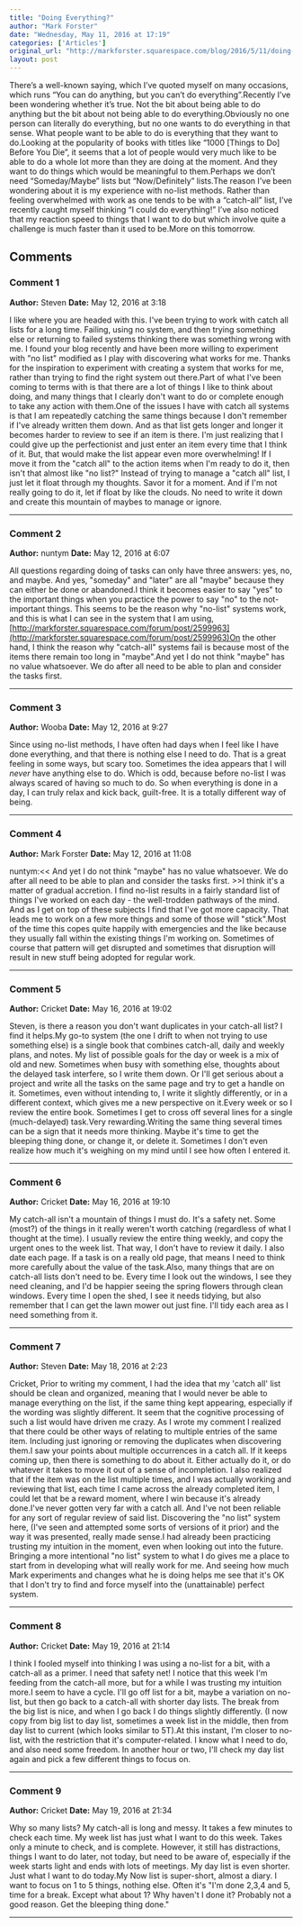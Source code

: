 ```yaml
---
title: "Doing Everything?"
author: "Mark Forster"
date: "Wednesday, May 11, 2016 at 17:19"
categories: ['Articles']
original_url: "http://markforster.squarespace.com/blog/2016/5/11/doing-everything.html"
layout: post
---
```


There’s a well-known saying, which I’ve quoted myself on many occasions, which runs “You can do anything, but you can’t do everything”.Recently I’ve been wondering whether it’s true. Not the bit about being able to do anything but the bit about not being able to do everything.Obviously no one person can literally do everything, but no one wants to do everything in that sense. What people want to be able to do is everything that they want to do.Looking at the popularity of books with titles like “1000 [Things to Do] Before You Die”, it seems that a lot of people would very much like to be able to do a whole lot more than they are doing at the moment. And they want to do things which would be meaningful to them.Perhaps we don’t need “Someday/Maybe” lists but “Now/Definitely” lists.The reason I’ve been wondering about it is my experience with no-list methods. Rather than feeling overwhelmed with work as one tends to be with a “catch-all” list, I’ve recently caught myself thinking “I could do everything!” I’ve also noticed that my reaction speed to things that I want to do but which involve quite a challenge is much faster than it used to be.More on this tomorrow.

## Comments

### Comment 1
**Author:** Steven
**Date:** May 12, 2016 at 3:18

I like where you are headed with this. I've been trying to work with catch all lists for a long time. Failing, using no system, and then trying something else or returning to failed systems thinking there was something wrong with me. I found your blog recently and have been more willing to experiment with "no list" modified as I play with discovering what works for me. Thanks for the inspiration to experiment with creating a system that works for me, rather than trying to find the right system out there.Part of what I've been coming to terms with is that there are a lot of things I like to think about doing, and many things that I clearly don't want to do or complete enough to take any action with them.One of the issues I have with catch all systems is that I am repeatedly catching the same things because I don't remember if I've already written them down. And as that list gets longer and longer it becomes harder to review to see if an item is there. I'm just realizing that I could give up the perfectionist and just enter an item every time that I think of it. But, that would make the list appear even more overwhelming! If I move it from the "catch all" to the action items when I'm ready to do it, then isn't that almost like "no list?" Instead of trying to manage a "catch all" list, I just let it float through my thoughts. Savor it for a moment. And if I'm not really going to do it, let if float by like the clouds. No need to write it down and create this mountain of maybes to manage or ignore.

---

### Comment 2
**Author:** nuntym
**Date:** May 12, 2016 at 6:07

All questions regarding doing of tasks can only have three answers: yes, no, and maybe. And yes, "someday" and "later" are all "maybe" because they can either be done or abandoned.I think it becomes easier to say "yes" to the important things when you practice the power to say "no" to the not-important things. This seems to be the reason why "no-list" systems work, and this is what I can see in the system that I am using,[http://markforster.squarespace.com/forum/post/2599963](http://markforster.squarespace.com/forum/post/2599963)On the other hand, I think the reason why "catch-all" systems fail is because most of the items there remain too long in "maybe".And yet I do not think "maybe" has no value whatsoever. We do after all need to be able to plan and consider the tasks first.

---

### Comment 3
**Author:** Wooba
**Date:** May 12, 2016 at 9:27

Since using no-list methods, I have often had days when I feel like I have done everything, and that there is nothing else I need to do. That is a great feeling in some ways, but scary too. Sometimes the idea appears that I will _never_ have anything else to do. Which is odd, because before no-list I was always scared of having so much to do. So when everything is done in a day, I can truly relax and kick back, guilt-free. It is a totally different way of being.

---

### Comment 4
**Author:** Mark Forster
**Date:** May 12, 2016 at 11:08

nuntym:<< And yet I do not think "maybe" has no value whatsoever. We do after all need to be able to plan and consider the tasks first. >>I think it's a matter of gradual accretion. I find no-list results in a fairly standard list of things I've worked on each day - the well-trodden pathways of the mind. And as I get on top of these subjects I find that I've got more capacity. That leads me to work on a few more things and some of those will "stick".Most of the time this copes quite happily with emergencies and the like because they usually fall within the existing things I'm working on. Sometimes of course that pattern will get disrupted and sometimes that disruption will result in new stuff being adopted for regular work.

---

### Comment 5
**Author:** Cricket
**Date:** May 16, 2016 at 19:02

Steven, is there a reason you don't want duplicates in your catch-all list? I find it helps.My go-to system (the one I drift to when not trying to use something else) is a single book that combines catch-all, daily and weekly plans, and notes. My list of possible goals for the day or week is a mix of old and new. Sometimes when busy with something else, thoughts about the delayed task interfere, so I write them down. Or I'll get serious about a project and write all the tasks on the same page and try to get a handle on it. Sometimes, even without intending to, I write it slightly differently, or in a different context, which gives me a new perspective on it.Every week or so I review the entire book. Sometimes I get to cross off several lines for a single (much-delayed) task.Very rewarding.Writing the same thing several times can be a sign that it needs more thinking. Maybe it's time to get the bleeping thing done, or change it, or delete it. Sometimes I don't even realize how much it's weighing on my mind until I see how often I entered it.

---

### Comment 6
**Author:** Cricket
**Date:** May 16, 2016 at 19:10

My catch-all isn't a mountain of things I must do. It's a safety net. Some (most?) of the things in it really weren't worth catching (regardless of what I thought at the time). I usually review the entire thing weekly, and copy the urgent ones to the week list. That way, I don't have to review it daily. I also date each page. If a task is on a really old page, that means I need to think more carefully about the value of the task.Also, many things that are on catch-all lists don't need to be. Every time I look out the windows, I see they need cleaning, and I'd be happier seeing the spring flowers through clean windows. Every time I open the shed, I see it needs tidying, but also remember that I can get the lawn mower out just fine. I'll tidy each area as I need something from it.

---

### Comment 7
**Author:** Steven
**Date:** May 18, 2016 at 2:23

Cricket,
Prior to writing my comment, I had the idea that my 'catch all' list should be clean and organized, meaning that I would never be able to manage everything on the list, if the same thing kept appearing, especially if the wording was slightly different. It seem that the cognitive processing of such a list would have driven me crazy. As I wrote my comment I realized that there could be other ways of relating to multiple entries of the same item. Including just ignoring or removing the duplicates when discovering them.I saw your points about multiple occurrences in a catch all. If it keeps coming up, then there is something to do about it. Either actually do it, or do whatever it takes to move it out of a sense of incompletion. I also realized that if the item was on the list multiple times, and I was actually working and reviewing that list, each time I came across the already completed item, I could let that be a reward moment, where I win because it's already done.I've never gotten very far with a catch all. And I've not been reliable for any sort of regular review of said list. Discovering the "no list" system here, (I've seen and attempted some sorts of versions of it prior) and the way it was presented, really made sense.I had already been practicing trusting my intuition in the moment, even when looking out into the future. Bringing a more intentional "no list" system to what I do gives me a place to start from in developing what will really work for me. And seeing how much Mark experiments and changes what he is doing helps me see that it's OK that I don't try to find and force myself into the (unattainable) perfect system.

---

### Comment 8
**Author:** Cricket
**Date:** May 19, 2016 at 21:14

I think I fooled myself into thinking I was using a no-list for a bit, with a catch-all as a primer. I need that safety net! I notice that this week I'm feeding from the catch-all more, but for a while I was trusting my intuition more.I seem to have a cycle. I'll go off list for a bit, maybe a variation on no-list, but then go back to a catch-all with shorter day lists. The break from the big list is nice, and when I go back I do things slightly differently. (I now copy from big list to day list, sometimes a week list in the middle, then from day list to current (which looks similar to 5T).At this instant, I'm closer to no-list, with the restriction that it's computer-related. I know what I need to do, and also need some freedom. In another hour or two, I'll check my day list again and pick a few different things to focus on.

---

### Comment 9
**Author:** Cricket
**Date:** May 19, 2016 at 21:34

Why so many lists? My catch-all is long and messy. It takes a few minutes to check each time. My week list has just what I want to do this week. Takes only a minute to check, and is complete. However, it still has distractions, things I want to do later, not today, but need to be aware of, especially if the week starts light and ends with lots of meetings. My day list is even shorter. Just what I want to do today.My Now list is super-short, almost a diary. I want to focus on 1 to 5 things, nothing else. Often it's "I'm done 2,3,4 and 5, time for a break. Except what about 1? Why haven't I done it? Probably not a good reason. Get the bleeping thing done."

---
